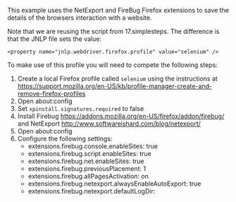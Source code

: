 This example uses the NetExport and FireBug Firefox extensions to save the details of the browsers
interaction with a website.

Note that we are reusing the script from 17.simplesteps. The difference is that the JNLP file sets the
value:

```
<property name="jnlp.webdriver.firefox.profile" value="selenium" />
```

To make use of this profile you will need to compete the following steps:

1. Create a local Firefox profile called `selenium` using the instructions at https://support.mozilla.org/en-US/kb/profile-manager-create-and-remove-firefox-profiles
2. Open about:config
3. Set `xpinstall.signatures.required` to false
4. Install Firebug https://addons.mozilla.org/en-US/firefox/addon/firebug/ and NetExport http://www.softwareishard.com/blog/netexport/
5. Open about:config
6. Configure the following settings:
   * extensions.firebug.console.enableSites: true
   * extensions.firebug.script.enableSites: true
   * extensions.firebug.net.enableSites: true
   * extensions.firebug.previousPlacement: 1
   * extensions.firebug.allPagesActivation: on
   * extensions.firebug.netexport.alwaysEnableAutoExport: true
   * extensions.firebug.netexport.defaultLogDir: <your output directory>


